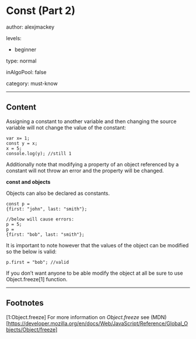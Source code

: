 # Const (Part 2)
author: alexjmackey

levels:

  - beginner

type: normal

inAlgoPool: false

category: must-know

---
## Content

Assigning a constant to another variable and then changing the source variable will not change the value of the constant:

```
var x= 1;
const y = x;
x = 5;
console.log(y); //still 1
```

Additionally note that modifying a property of an object referenced by a constant will not throw an error and the property will be changed.

**const and objects**

Objects can also be declared as constants.

```
const p = 
{first: "john", last: "smith"};

//below will cause errors:
p = 5;
p = 
{first: "bob", last: "smith"};
```

It is important to note however that the values of the object can be modified so the below is valid:

```
p.first = "bob"; //valid
```

If you don’t want anyone to be able modify the object at all be sure to use Object.freeze[1] function.

---
## Footnotes

[1:Object.freeze]
For more information on *Object.freeze* see (MDN)
[https://developer.mozilla.org/en/docs/Web/JavaScript/Reference/Global_Objects/Object/freeze]